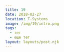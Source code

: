 ```yaml
---
title: 19
date: 2018-02-27
location: T-Systems
image: /img/19/intro.png
tags:
  - тег
  - еще тег
layout: layouts/post.njk
---
```

